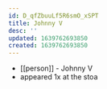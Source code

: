 ```yaml
---
id: D_qfZbuuLf5R6smO_xSPT
title: Johnny V
desc: ''
updated: 1639762693850
created: 1639762693850
---
```



- [[person]] - Johnny V
- appeared 1x at the stoa
